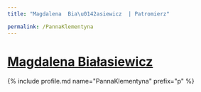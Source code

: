 ```yaml
---
title: "Magdalena  Bia\u0142asiewicz  | Patromierz"

permalink: /PannaKlementyna
---
```


# [Magdalena  Białasiewicz ](https://patronite.pl/PannaKlementyna)

{% include profile.md name="PannaKlementyna" prefix="p" %}
